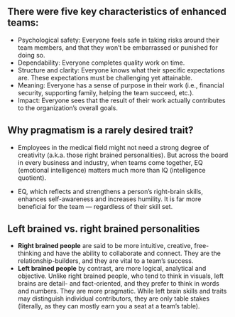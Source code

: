 ## There were five key characteristics of enhanced teams:
+ Psychological safety: Everyone feels safe in taking risks around their team members, and that they won’t be embarrassed or punished for doing so.
+ Dependability: Everyone completes quality work on time.
+ Structure and clarity: Everyone knows what their specific expectations are. These expectations must be challenging yet attainable.
+ Meaning: Everyone has a sense of purpose in their work (i.e., financial security, supporting family, helping the team succeed, etc.).
+ Impact: Everyone sees that the result of their work actually contributes to the organization’s overall goals.
## Why pragmatism is a rarely desired trait?
+ Employees in the medical field might not need a strong degree of creativity (a.k.a. those right brained personalities). But across the board in every business and industry, when teams come together, EQ (emotional intelligence) matters much more than IQ (intelligence quotient).

+ EQ, which reflects and strengthens a person’s right-brain skills, enhances self-awareness and increases humility. It is far more beneficial for the team — regardless of their skill set.
## Left brained vs. right brained personalities
+ **Right brained people**     are said to be more intuitive, creative, free-thinking and have the ability to collaborate and connect. They are the relationship-builders, and they are vital to a team’s success.
+ **Left brained people**   by contrast, are more logical, analytical and objective. Unlike right brained people, who tend to think in visuals, left brains are detail- and fact-oriented, and they prefer to think in words and numbers. They are more pragmatic. While left brain skills and traits may distinguish individual contributors, they are only table stakes (literally, as they can mostly earn you a seat at a team’s table).